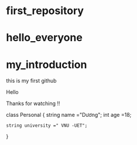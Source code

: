 # first_repository
# hello_everyone 
# my_introduction

 this is my first github


 Hello 

 Thanks for watching !!



class Personal
{
    string name ="Dương";
    int age =18;

    string university =" VNU -UET";



}

